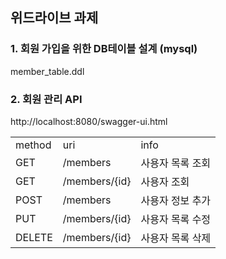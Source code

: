 ## 위드라이브 과제

### 1. 회원 가입을 위한 DB테이블 설계 (mysql)
member_table.ddl

### 2. 회원 관리 API

http://localhost:8080/swagger-ui.html

<table>
    <tr>
        <td>method</td>
        <td>uri</td>
        <td>info</td>
    </tr>
    <tr>
        <td>GET</td>
        <td>/members</td>
        <td>사용자 목록 조회</td>
    </tr>
    <tr>
        <td>GET</td>
        <td>/members/{id}</td>
        <td>사용자 조회</td>
    </tr>
    <tr>
        <td>POST</td>
        <td>/members</td>
        <td>사용자 정보 추가</td>
    </tr>
    <tr>
        <td>PUT</td>
        <td>/members/{id}</td>
        <td>사용자 목록 수정</td>
    </tr>
    <tr>
        <td>DELETE</td>
        <td>/members/{id}</td>
        <td>사용자 목록 삭제</td>
    </tr>
</table>

